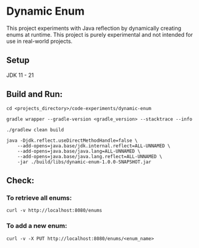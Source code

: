 # Dynamic Enum
This project experiments with Java reflection by dynamically creating enums at runtime.
This project is purely experimental and not intended for use in real-world projects.

## Setup
JDK 11 - 21

## Build and Run:
```
cd <projects_directory>/code-experiments/dynamic-enum

gradle wrapper --gradle-version <gradle_version> --stacktrace --info

./gradlew clean build

java -Djdk.reflect.useDirectMethodHandle=false \
    --add-opens=java.base/jdk.internal.reflect=ALL-UNNAMED \
    --add-opens=java.base/java.lang=ALL-UNNAMED \
    --add-opens=java.base/java.lang.reflect=ALL-UNNAMED \
    -jar ./build/libs/dynamic-enum-1.0.0-SNAPSHOT.jar
```


## Check:

### To retrieve all enums:
```
curl -v http://localhost:8080/enums
```

### To add a new enum:
```
curl -v -X PUT http://localhost:8080/enums/<enum_name>
```